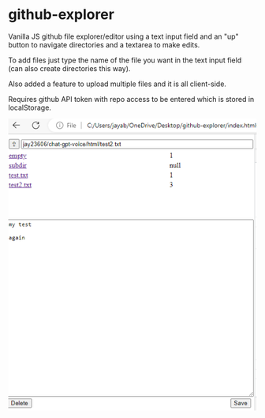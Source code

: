 # github-explorer

Vanilla JS github file explorer/editor using a text input field and an "up" button to navigate directories and a textarea to make edits.

To add files just type the name of the file you want in the text input field (can also create directories this way).

Also added a feature to upload multiple files and it is all client-side.

Requires github API token with repo access to be entered which is stored in localStorage.

![screenshot](screenshot.png)
